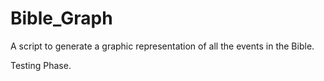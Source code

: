 # Bible_Graph
A script to generate a graphic representation of all the events in the Bible.

Testing Phase.
